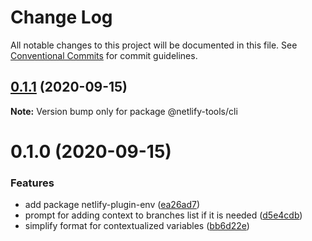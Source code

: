 # Change Log

All notable changes to this project will be documented in this file.
See [Conventional Commits](https://conventionalcommits.org) for commit guidelines.

## [0.1.1](https://github.com/jorgesuarezch/neltify-tools/compare/@netlify-tools/cli@0.1.0...@netlify-tools/cli@0.1.1) (2020-09-15)

**Note:** Version bump only for package @netlify-tools/cli





# 0.1.0 (2020-09-15)


### Features

* add package netlify-plugin-env ([ea26ad7](https://github.com/jorgesuarezch/neltify-tools/commit/ea26ad78afff6b752672ab0abbcb73b54ea1bb68))
* prompt for adding context to branches list if it is needed ([d5e4cdb](https://github.com/jorgesuarezch/neltify-tools/commit/d5e4cdb53dcf95296a701a6a5785db8ccdbe018a))
* simplify format for contextualized variables ([bb6d22e](https://github.com/jorgesuarezch/neltify-tools/commit/bb6d22e268bb6b4b1b0252dd189942845a408a70))
